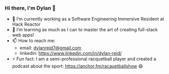 ### Hi there, I'm Dylan 👋

<!--
**dylanreid7/dylanreid7** is a ✨ _special_ ✨ repository because its `README.md` (this file) appears on your GitHub profile.

Here are some ideas to get you started:

- 🔭 I’m currently working on ...
- 🌱 I’m currently learning ...
- 👯 I’m looking to collaborate on ...
- 🤔 I’m looking for help with ...
- 💬 Ask me about ...
- 📫 How to reach me: ...
- 😄 Pronouns: ...
- ⚡ Fun fact: ...
-->

- 🔭 I’m currently working as a Software Engineering Immersive Resident at Hack Reactor
- 🌱 I’m learning as much as I can to master the art of creating full-stack web apps!
- 📫 How to reach me: 
     - email: dylanreid7@gmail.com  
     - linkedin: https://www.linkedin.com/in/dylan-reid/
- ⚡ Fun fact: I am a semi-professional racquetball player and created a podcast about the sport: https://anchor.fm/racauetballshow 😄

